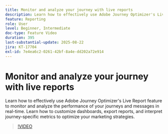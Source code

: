 ```yaml
---
title: Monitor and analyze your journey with live reports
description: Learn how to effectively use Adobe Journey Optimizer's Live Report feature to monitor and analyze the performance of your journeys and messages in real-time. Learn how to customize dashboards, export reports, and interpret journey-specific metrics to optimize your marketing strategies.
feature: Reporting
role: User
level: Beginner, Intermediate
doc-type: Feature Video
duration: 395
last-substantial-update: 2025-08-22
jira: KT-17704
exl-id: 7e4ea6c2-0261-42bf-8a4e-dd202a72e914
---
```

# Monitor and analyze your journey with live reports

Learn how to effectively use Adobe Journey Optimizer's Live Report feature to monitor and analyze the performance of your journeys and messages in real-time. Learn how to customize dashboards, export reports, and interpret journey-specific metrics to optimize your marketing strategies.

>[!VIDEO](https://video.tv.adobe.com/v/3470709/?learn=on&enablevpops)
